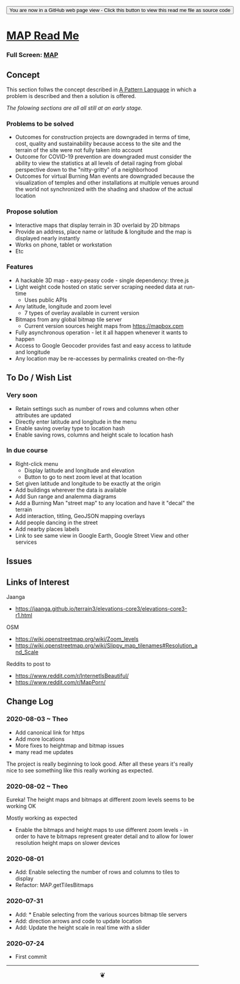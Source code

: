 <span style=display:none; >[You are now in a GitHub source code view - click this link to view Read Me file as a web page]( https://theo-armour.github.io/2020/lib/map/readme.html  "View file as a web page." ) </span>

<div><input type=button onclick=window.top.location.href="https://github.com/theo-armour/2020/tree/master/lib/map/";
value='You are now in a GitHub web page view - Click this button to view this read me file as source code' ></div>


# [MAP Read Me]( https://theo-armour.github.io/2020/lib/map/readme.html )

<!--@@@
<div style=height:500px;overflow:hidden;width:100%;resize:both; ><iframe src=https://theo-armour.github.io/2020/lib/map/ height=100% width=100% ></iframe></div>
_MAP in a resizable window. One finger to rotate. Two to zoom._
@@@-->

### Full Screen: [MAP]( https://theo-armour.github.io/2020/lib/map/ )


## Concept

This section follws the concept described in [A Pattern Language]( https://en.wikipedia.org/wiki/A_Pattern_Language ) in which a problem is described and then a solution is offered.

_The folowing sections are all all still at an early stage._

### Problems to be solved

* Outcomes for construction projects are downgraded in terms of time, cost, quality and sustainability because access to the site and the terrain of the site were not fully taken into account
* Outcome for COVID-19 prevention are downgraded must consider the ability to view the statistics at all levels of detail raging from global perspective down to the "nitty-gritty" of a neighborhood
* Outcomes for virtual Burning Man events are downgraded because the visualization of temples and other installations at multiple venues around the world not synchronized with the shading and shadow of the actual location

### Propose solution

* Interactive maps that display terrain in 3D overlaid by 2D bitmaps 
* Provide an address, place name or latitude & longitude and the map is displayed nearly instantly
* Works on phone, tablet or workstation
* Etc

### Features

* A hackable 3D map - easy-peasy code - single dependency: three.js
* Light weight code hosted on static server scraping needed data at run-time
	* Uses public APIs
* Any latitude, longitude and zoom level
	* 7 types of overlay available in current version
* Bitmaps from any global bitmap tile server
	* Current version sources height maps from https://mapbox.cpm
* Fully asynchronous operation - let it all happen whenever it wants to happen
* Access to Google Geocoder provides fast and easy access to latitude and longitude
* Any location may be re-accesses by permalinks created on-the-fly



## To Do / Wish List


### Very soon

* Retain settings such as number of rows and columns when other attributes are updated
* Directly enter latitude and longitude in the menu
* Enable saving overlay type to location hash
* Enable saving rows, columns and height scale to location hash

### In due course

* Right-click menu
	* Display latitude and longitude and elevation
	* Button to go to next zoom level at that location
* Set given latitude and longitude to be exactly at the origin
* Add buildings wherever the data is available
* Add Sun range and analemma diagrams
* Add a Burning Man "street map" to any location and have it "decal" the terrain
* Add interaction, titling, GeoJSON mapping overlays
* Add people dancing in the street
* Add nearby places labels
* Link to see same view in Google Earth, Google Street View and other services


## Issues


## Links of Interest

Jaanga

* https://jaanga.github.io/terrain3/elevations-core3/elevations-core3-r1.html

OSM 
* https://wiki.openstreetmap.org/wiki/Zoom_levels
* https://wiki.openstreetmap.org/wiki/Slippy_map_tilenames#Resolution_and_Scale

Reddits to post to

* https://www.reddit.com/r/InternetIsBeautiful/
* https://www.reddit.com/r/MapPorn/


## Change Log

### 2020-08-03 ~ Theo

* Add canonical link for https
* Add more locations
* More fixes to heightmap and bitmap issues
* many read me updates

The project is really beginning to look good. After all these years it's really nice to see something like this really working as expected.

### 2020-08-02 ~ Theo

Eureka! The height maps and bitmaps at different zoom levels seems to be working OK


Mostly working as expected

* Enable the bitmaps and height maps to use different zoom levels - in order to have te bitmaps represent greater detail and to allow for lower resolution height maps on slower devices


### 2020-08-01

* Add: Enable selecting the number of rows and columns to tiles to display
* Refactor: MAP.getTilesBitmaps

### 2020-07-31

* Add: * Enable selecting from the various sources bitmap tile servers 
* Add: direction arrows and code to update location
* Add: Update the height scale in real time with a slider


### 2020-07-24

* First commit


***

<center title="hello! Click me to go up to the top" ><a href=javascript:window.scrollTo(0,0); style=font-size:2ch;text-decoration:none; > ❦ </a></center>
